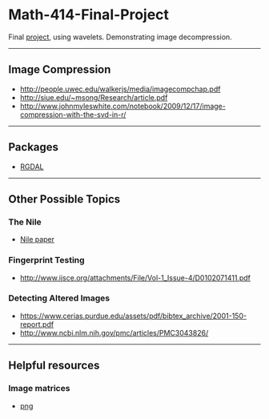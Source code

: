 # Math-414-Final-Project
Final [project](http://www.math.tamu.edu/~francis.narcowich/m414/s16/projects_s16.html),
using wavelets.
Demonstrating image decompression.

---

## Image Compression
* http://people.uwec.edu/walkerjs/media/imagecompchap.pdf
* http://siue.edu/~msong/Research/article.pdf
* http://www.johnmyleswhite.com/notebook/2009/12/17/image-compression-with-the-svd-in-r/

---

## Packages
* [RGDAL](https://cran.r-project.org/web/packages/rgdal/rgdal.pdf)

---

## Other Possible Topics

### The Nile
* [Nile paper](http://onlinelibrary.wiley.com/wol1/doi/10.1029/2001WR000509/full)


### Fingerprint Testing
* http://www.ijsce.org/attachments/File/Vol-1_Issue-4/D0102071411.pdf

### Detecting Altered Images
* https://www.cerias.purdue.edu/assets/pdf/bibtex_archive/2001-150-report.pdf
* http://www.ncbi.nlm.nih.gov/pmc/articles/PMC3043826/

---

## Helpful resources

### Image matrices
* [png](http://stackoverflow.com/questions/31800687/how-to-get-a-pixel-matrix-from-grayscale-image-in-r)